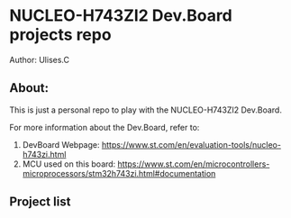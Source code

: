 # NUCLEO-H743ZI2 Dev.Board projects repo
Author: Ulises.C

## About:
This is just a personal repo to play with the NUCLEO-H743ZI2 Dev.Board.

For more information about the Dev.Board, refer to:
1. DevBoard Webpage: https://www.st.com/en/evaluation-tools/nucleo-h743zi.html
2. MCU used on this board: https://www.st.com/en/microcontrollers-microprocessors/stm32h743zi.html#documentation

## Project list
